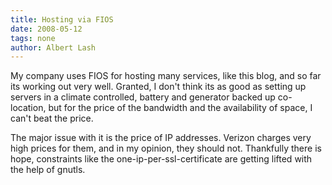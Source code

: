 ```yaml
---
title: Hosting via FIOS
date: 2008-05-12
tags: none
author: Albert Lash
---
```

My company uses FIOS for hosting many services, like this blog, and so far its working out very well. Granted, I don't think its as good as setting up servers in a climate controlled, battery and generator backed up co-location, but for the price of the bandwidth and the availability of space, I can't beat the price.

The major issue with it is the price of IP addresses. Verizon charges very high prices for them, and in my opinion, they should not. Thankfully there is hope, constraints like the one-ip-per-ssl-certificate are getting lifted with the help of gnutls.

